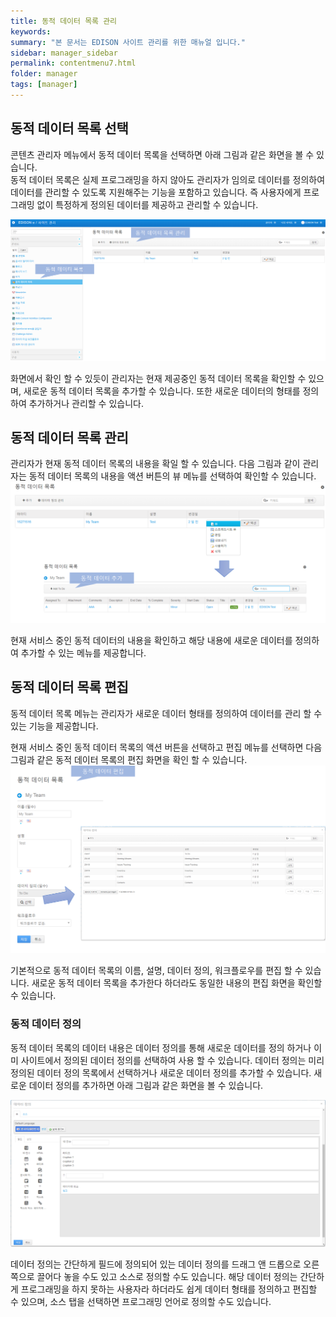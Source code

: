 ```yaml
---
title: 동적 데이터 목록 관리
keywords:
summary: "본 문서는 EDISON 사이트 관리를 위한 매뉴얼 입니다."
sidebar: manager_sidebar
permalink: contentmenu7.html
folder: manager
tags: [manager]
---
```


## 동적 데이터 목록 선택
콘텐츠 관리자 메뉴에서 동적 데이터 목록을 선택하면 아래 그림과 같은 화면을 볼 수 있습니다.<br>
동적 데이터 목록은 실제 프로그래밍을 하지 않아도 관리자가 임의로 데이터를 정의하여 데이터를 관리할 수 있도록 지원해주는 기능을 포함하고 있습니다. 즉 사용자에게 프로그래밍 없이 특정하게 정의된 데이터를 제공하고 관리할 수 있습니다.<br>

![capture](/images/manager/managercontent/21.png "동적 데이터 목록 선택")<br>

화면에서 확인 할 수 있듯이 관리자는 현재 제공중인 동적 데이터 목록을 확인할 수 있으며, 새로운 동적 데이터 목록을 추가할 수 있습니다. 또한 새로운 데이터의 형태를 정의하여 추가하거나 관리할 수 있습니다.<br>

## 동적 데이터 목록 관리
관리자가 현재 동적 데이터 목록의 내용을 확일 할 수 있습니다. 다음 그림과 같이 관리자는 동적 데이터 목록의 내용을 액션 버튼의 뷰 메뉴를 선택하여 확인할 수 있습니다.
![capture](/images/manager/managercontent/22.png "동적 데이터 목록 관리")<br>

현재 서비스 중인 동적 데이터의 내용을 확인하고 해당 내용에 새로운 데이터를 정의하여 추가할 수 있는 메뉴를 제공합니다.

## 동적 데이터 목록 편집
동적 데이터 목록 메뉴는 관리자가 새로운 데이터 형태를 정의하여 데이터를 관리 할 수 있는 기능을 제공합니다.<br>

현재 서비스 중인 동적 데이터 목록의 액션 버튼을 선택하고 편집 메뉴를 선택하면 다음 그림과 같은 동적 데이터 목록의 편집 화면을 확인 할 수 있습니다.<br>
![capture](/images/manager/managercontent/23.png "동적 데이터 목록 편집")<br>

기본적으로 동적 데이터 목록의 이름, 설명, 데이터 정의, 워크플로우를 편집 할 수 있습니다. 새로운 동적 데이터 목록을 추가한다 하더라도 동일한 내용의 편집 화면을 확인할 수 있습니다.<br>

### 동적 데이터 정의
동적 데이터 목록의 데이터 내용은 데이터 정의를 통해 새로운 데이터를 정의 하거나 이미 사이트에서 정의된 데이터 정의를 선택하여 사용 할 수 있습니다.
데이터 정의는 미리 정의된 데이터 정의 목록에서 선택하거나 새로운 데이터 정의를 추가할 수 있습니다. 새로운 데이터 정의를 추가하면 아래 그림과 같은 화면을 볼 수 있습니다.<br>

![capture](/images/manager/managercontent/24.png "동적 데이터 정의")<br>

데이터 정의는 간단하게 필드에 정의되어 있는 데이터 정의를 드래그 앤 드롭으로 오른쪽으로 끌어다 놓을 수도 있고 소스로 정의할 수도 있습니다.
해당 데이터 정의는 간단하게 프로그래밍을 하지 못하는 사용자라 하더라도 쉽게 데이터 형태를 정의하고 편집할 수 있으며, 소스 탭을 선택하면 프로그래밍 언어로 정의할 수도 있습니다.<br>
